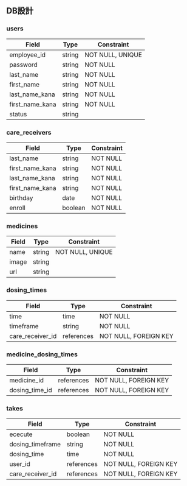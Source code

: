 ## DB設計

### users
| Field | Type | Constraint |
|---|---|---|
| employee_id | string | NOT NULL, UNIQUE |
| password | string | NOT NULL |
| last_name | string | NOT NULL |
| first_name | string | NOT NULL |
| last_name_kana | string | NOT NULL |
| first_name_kana | string | NOT NULL |
| status | string ||

### care_receivers
| Field | Type | Constraint |
|---|---|---|
| last_name | string | NOT NULL |
| first_name_kana | string | NOT NULL |
| last_name_kana | string | NOT NULL |
| first_name_kana | string | NOT NULL |
| birthday | date | NOT NULL |
| enroll | boolean | NOT NULL |

### medicines
| Field | Type | Constraint |
|---|---|---|
| name | string | NOT NULL, UNIQUE |
| image | string ||
| url | string ||

### dosing_times
| Field | Type | Constraint |
|---|---|---|
| time | time | NOT NULL |
| timeframe | string | NOT NULL |
| care_receiver_id | references | NOT NULL, FOREIGN KEY |

### medicine_dosing_times
| Field | Type | Constraint |
|---|---|---|
| medicine_id | references | NOT NULL, FOREIGN KEY |
| dosing_time_id | references | NOT NULL, FOREIGN KEY |

### takes
| Field | Type | Constraint |
|---|---|---|
| ececute | boolean | NOT NULL |
| dosing_timeframe | string | NOT NULL |
| dosing_time | time | NOT NULL |
| user_id | references | NOT NULL, FOREIGN KEY |
| care_receiver_id | references | NOT NULL, FOREIGN KEY |

